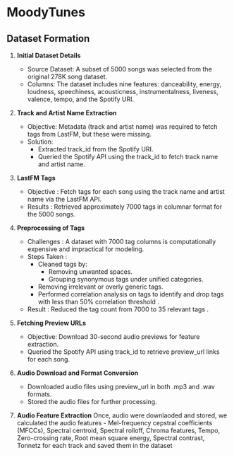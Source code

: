 # MoodyTunes

## Dataset Formation

1. **Initial Dataset Details**

   * Source Dataset: A subset of 5000 songs was selected from the original 278K song dataset.
   * Columns: The dataset includes nine features: danceability, energy, loudness, speechiness, acousticness, instrumentalness, liveness, valence, tempo, and the Spotify URI.
2. **Track and Artist Name Extraction**

   * Objective: Metadata (track and artist name) was required to fetch tags from LastFM, but these were missing.
   * Solution:
     * Extracted track_id from the Spotify URI.
     * Queried the Spotify API using the track_id to fetch track name and artist name.
3. **LastFM Tags**

   * Objective : Fetch tags for each song using the track name and artist name via the LastFM API.
   * Results : Retrieved approximately 7000 tags in columnar format for the 5000 songs.
4. **Preprocessing of Tags**

   * Challenges : A dataset with 7000 tag columns is computationally expensive and impractical for modeling.
   * Steps Taken :
     * Cleaned tags by:
       * Removing unwanted spaces.
       * Grouping synonymous tags under unified categories.
     * Removing irrelevant or overly generic tags.
     * Performed correlation analysis on tags to identify and drop tags with less than  50% correlation threshold .
   * Result : Reduced the tag count from  7000 to 35 relevant tags .
5. **Fetching Preview URLs**

   * Objective: Download 30-second audio previews for feature extraction.
   * Queried the Spotify API using track_id to retrieve preview_url links for each song.
6. **Audio Download and Format Conversion**

   * Downloaded audio files using preview_url in both .mp3 and .wav formats.
   * Stored the audio files for further processing.
7. **Audio Feature Extraction**
   Once, audio were downlaoded and stored, we calculated the audio features -  Mel-frequency cepstral coefficients (MFCCs), Spectral centroid, Spectral rolloff, Chroma features, Tempo, Zero-crossing rate, Root mean square energy, Spectral contrast, Tonnetz for each track and saved them in the dataset

